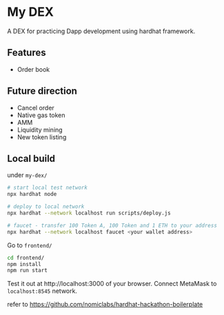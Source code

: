 # My DEX

A DEX for practicing Dapp development using hardhat framework.

## Features
- Order book
## Future direction
- Cancel order
- Native gas token
- AMM
- Liquidity mining
- New token listing

## Local build

under `my-dex/`
```bash
# start local test network
npx hardhat node

# deploy to local network
npx hardhat --network localhost run scripts/deploy.js

# faucet - transfer 100 Token A, 100 Token and 1 ETH to your address
npx hardhat --network localhost faucet <your wallet address>
```

Go to `frontend/`
```bash
cd frontend/
npm install
npm run start
```

Test it out at http://localhost:3000 of your browser. Connect MetaMask to `localhost:8545` network.


refer to https://github.com/nomiclabs/hardhat-hackathon-boilerplate
